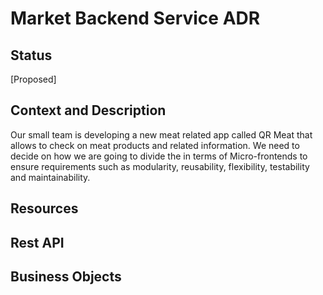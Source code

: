 # Market Backend Service ADR

## Status

[Proposed]

## Context and Description

Our small team is developing a new meat related app called QR Meat that allows to check on meat products and related information. We need to decide on how we are going to divide the in terms of Micro-frontends to ensure requirements such as modularity, reusability, flexibility, testability and maintainability.

## Resources

## Rest API

## Business Objects